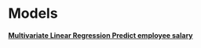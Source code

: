 
# Models

#### [Multivariate Linear Regression Predict employee salary](https://github.com/Bubbablack/Portfolio/tree/main/models/multivariate-linear-regression-predict-salary)

